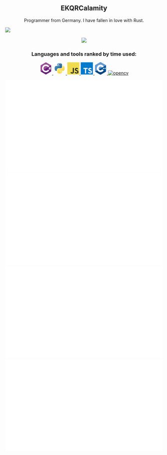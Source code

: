 <h2 align="center">EKQRCalamity</h2>
<p  align="center">
Programmer from Germany. I have fallen in love with Rust.
</p>

![](https://hit.yhype.me/github/profile?user_id=88363187)

<p align="center"><img src="https://komarev.com/ghpvc/?username=ekqrcalamity&label=Profile%20views&color=0e75b6&style=flat-square"></p>

<h3 align="center">Languages and tools ranked by time used:</h3>
<p align="center">
  <a href="https://www.w3schools.com/cs/" target="_blank"> <img src="https://raw.githubusercontent.com/devicons/devicon/master/icons/csharp/csharp-original.svg" alt="csharp" width="40" height="40"/> </a> 
<a href="https://www.python.org" target="_blank"> <img src="https://raw.githubusercontent.com/devicons/devicon/master/icons/python/python-original.svg" alt="python" width="40" height="40"/> </a> 
<a href="https://developer.mozilla.org/en-US/docs/Web/JavaScript" target="_blank"> <img src="https://raw.githubusercontent.com/devicons/devicon/master/icons/javascript/javascript-original.svg" alt="javascript" width="40" height="40"/> </a> 
<a href="https://www.typescriptlang.org/" target="_blank"> <img src="https://raw.githubusercontent.com/devicons/devicon/master/icons/typescript/typescript-original.svg" alt="typescript" width="40" height="40"/> </a>
<a href="https://www.w3schools.com/cpp/" target="_blank"> <img src="https://raw.githubusercontent.com/devicons/devicon/master/icons/cplusplus/cplusplus-original.svg" alt="cplusplus" width="40" height="40"/> </a> 
<a href="https://opencv.org/" target="_blank"> <img src="https://www.vectorlogo.zone/logos/opencv/opencv-icon.svg" alt="opencv" width="40" height="40"/> </a> 
 </p>
<p align="center">
  <img src="https://raw.githubusercontent.com/EKQRCalamity/github-stats/master/generated/overview.svg#gh-dark-mode-only" alt="" />
  <img src="https://raw.githubusercontent.com/EKQRCalamity/github-stats/master/generated/overview.svg#gh-light-mode-only" alt="" />
  <img src="https://raw.githubusercontent.com/EKQRCalamity/github-stats/master/generated/languages.svg#gh-dark-mode-only" alt="" />
  <img src="https://raw.githubusercontent.com/EKQRCalamity/github-stats/master/generated/languages.svg#gh-light-mode-only" alt="" />
</p>
